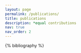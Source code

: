 ```yaml
---
layout: page
permalink: /publications/
title: publications
description: *equal contributions
nav: true
nav_order: 2
---
```


<!-- _pages/publications.md -->
<div class="publications">

{% bibliography %}

</div>
